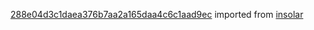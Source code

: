 [288e04d3c1daea376b7aa2a165daa4c6c1aad9ec](https://github.com/insolar/insolar/commit/288e04d3c1daea376b7aa2a165daa4c6c1aad9ec) imported from [insolar](https://github.com/insolar/insolar)
